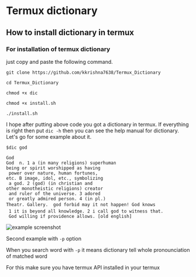 # Termux dictionary
## How to install dictionary in termux

### For installation of termux dictionary
just copy and paste the following command.

```
git clone https://github.com/kkrishna7638/Termux_Dictionary

cd Termux_Dictionary

chmod +x dic

chmod +x install.sh

./install.sh

```

I hope after putting above code you got a dictionary in termux. 
If everything is right then put `dic -h` then you can see the help manual for dictionary. 
Let's go for some example about it. 

```
$dic god

God
God  n. 1 a (in many religions) superhuman 
being or spirit worshipped as having
 power over nature, human fortunes, 
etc. B image, idol, etc., symbolizing
 a god. 2 (god) (in christian and 
other monotheistic religions) creator
 and ruler of the universe. 3 adored
 or greatly admired person. 4 (in pl.) 
Theatr. Gallery.  god forbid may it not happen! God knows
 1 it is beyond all knowledge. 2 i call god to witness that.
 God willing if providence allows. [old english]
```

![example screenshot](https://images.app.goo.gl/JAvYBtzSNdCz1cEp7)

Second example with `-p` option

When you search word with `-p` it means
dictionary tell whole pronounciation of matched word

For this make sure you have termux API installed in your termux

